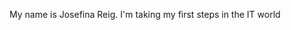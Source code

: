 My name is Josefina Reig. 
I'm taking my first steps in the IT world 

<!---
JosefinaReig/JosefinaReig is a ✨ special ✨ repository because its `README.md` (this file) appears on your GitHub profile.
You can click the Preview link to take a look at your changes.
--->
